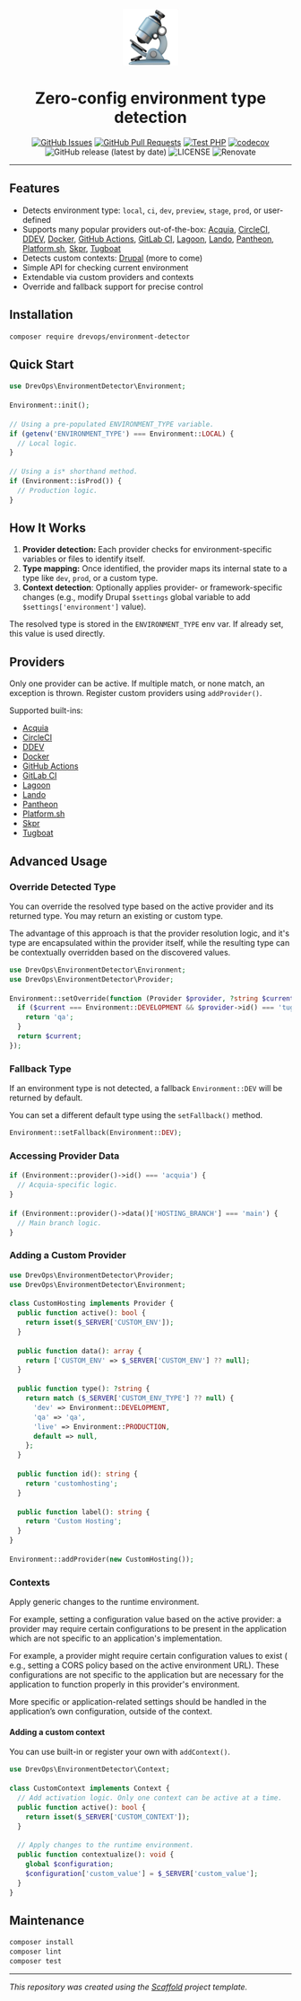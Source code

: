 <p align="center">
  <a href="" rel="noopener">
  <img width=100px height=100px src="logo.png" alt="Environment Detector"></a>
</p>

<h1 align="center">Zero-config environment type detection</h1>

<div align="center">

[![GitHub Issues](https://img.shields.io/github/issues/drevops/environment-detector.svg)](https://github.com/drevops/environment-detector/issues)
[![GitHub Pull Requests](https://img.shields.io/github/issues-pr/drevops/environment-detector.svg)](https://github.com/drevops/environment-detector/pulls)
[![Test PHP](https://github.com/drevops/environment-detector/actions/workflows/test-php.yml/badge.svg)](https://github.com/drevops/environment-detector/actions/workflows/test-php.yml)
[![codecov](https://codecov.io/gh/drevops/environment-detector/graph/badge.svg?token=Q2S80GFSF6)](https://codecov.io/gh/drevops/environment-detector)
![GitHub release (latest by date)](https://img.shields.io/github/v/release/drevops/environment-detector)
![LICENSE](https://img.shields.io/github/license/drevops/environment-detector)
![Renovate](https://img.shields.io/badge/renovate-enabled-green?logo=renovatebot)

</div>

---

## Features

- Detects environment type: `local`, `ci`, `dev`, `preview`, `stage`, `prod`, or user-defined
- Supports many popular providers out-of-the-box: [Acquia](src/Providers/Acquia.php), [CircleCI](src/Providers/CircleCi.php), [DDEV](src/Providers/Ddev.php), [Docker](src/Providers/Docker.php), [GitHub Actions](src/Providers/GitHubActions.php), [GitLab CI](src/Providers/GitLabCi.php), [Lagoon](src/Providers/Lagoon.php), [Lando](src/Providers/Lando.php), [Pantheon](src/Providers/Pantheon.php), [Platform.sh](src/Providers/PlatformSh.php), [Skpr](src/Providers/Skpr.php), [Tugboat](src/Providers/Tugboat.php)
- Detects custom contexts: [Drupal](src/Contexts/Drupal.php) (more to come)
- Simple API for checking current environment
- Extendable via custom providers and contexts
- Override and fallback support for precise control

## Installation

```bash
composer require drevops/environment-detector
```

## Quick Start

```php
use DrevOps\EnvironmentDetector\Environment;

Environment::init();

// Using a pre-populated ENVIRONMENT_TYPE variable.
if (getenv('ENVIRONMENT_TYPE') === Environment::LOCAL) {
  // Local logic.
}

// Using a is* shorthand method.
if (Environment::isProd()) {
  // Production logic.
}

```

## How It Works

1. **Provider detection:** Each provider checks for environment-specific variables
   or files to identify itself.
2. **Type mapping:** Once identified, the provider maps its internal state to a
   type like `dev`, `prod`, or a custom type.
3. **Context detection**: Optionally applies provider- or framework-specific
   changes (e.g., modify Drupal `$settings` global variable to add `$settings['environment']` value).

The resolved type is stored in the `ENVIRONMENT_TYPE` env var. If already set,
this value is used directly.

## Providers

Only one provider can be active. If multiple match, or none match, an exception
is thrown. Register custom providers using `addProvider()`.

Supported built-ins:

- [Acquia](src/Providers/Acquia.php)
- [CircleCI](src/Providers/CircleCi.php)
- [DDEV](src/Providers/Ddev.php)
- [Docker](src/Providers/Docker.php)
- [GitHub Actions](src/Providers/GitHubActions.php)
- [GitLab CI](src/Providers/GitLabCi.php)
- [Lagoon](src/Providers/Lagoon.php)
- [Lando](src/Providers/Lando.php)
- [Pantheon](src/Providers/Pantheon.php)
- [Platform.sh](src/Providers/PlatformSh.php)
- [Skpr](src/Providers/Skpr.php)
- [Tugboat](src/Providers/Tugboat.php)

## Advanced Usage

### Override Detected Type

You can override the resolved type based on the active provider and its returned
type. You may return an existing or custom type.

The advantage of this approach is that the provider resolution logic, and it's
type are encapsulated within the provider itself, while the resulting type
can be contextually overridden based on the discovered values.

```php
use DrevOps\EnvironmentDetector\Environment;
use DrevOps\EnvironmentDetector\Provider;

Environment::setOverride(function (Provider $provider, ?string $current): ?string {
  if ($current === Environment::DEVELOPMENT && $provider->id() === 'tugboat') {
    return 'qa';
  }
  return $current;
});
```

### Fallback Type

If an environment type is not detected, a fallback `Environment::DEV` will be
returned by default.

You can set a different default type using the `setFallback()` method.

```php
Environment::setFallback(Environment::DEV);
```

### Accessing Provider Data

```php
if (Environment::provider()->id() === 'acquia') {
  // Acquia-specific logic.
}

if (Environment::provider()->data()['HOSTING_BRANCH'] === 'main') {
  // Main branch logic.
}
```

### Adding a Custom Provider

```php
use DrevOps\EnvironmentDetector\Provider;
use DrevOps\EnvironmentDetector\Environment;

class CustomHosting implements Provider {
  public function active(): bool {
    return isset($_SERVER['CUSTOM_ENV']);
  }

  public function data(): array {
    return ['CUSTOM_ENV' => $_SERVER['CUSTOM_ENV'] ?? null];
  }

  public function type(): ?string {
    return match ($_SERVER['CUSTOM_ENV_TYPE'] ?? null) {
      'dev' => Environment::DEVELOPMENT,
      'qa' => 'qa',
      'live' => Environment::PRODUCTION,
      default => null,
    };
  }

  public function id(): string {
    return 'customhosting';
  }

  public function label(): string {
    return 'Custom Hosting';
  }
}

Environment::addProvider(new CustomHosting());
```

### Contexts

Apply generic changes to the runtime environment.

For example, setting a configuration value based on the active
provider: a provider may require certain configurations to be present in the
application which are not specific to an application's implementation.

For example, a provider might require certain configuration values to exist (
e.g., setting a CORS policy based on the active environment URL). These
configurations are not specific to the application but are necessary for the
application to function properly in this provider's environment.

More specific or application-related settings should be handled in the
application’s own configuration, outside of the context.

#### Adding a custom context

You can use built-in or register your own with `addContext()`.

```php
use DrevOps\EnvironmentDetector\Context;

class CustomContext implements Context {
  // Add activation logic. Only one context can be active at a time.
  public function active(): bool {
    return isset($_SERVER['CUSTOM_CONTEXT']);
  }

  // Apply changes to the runtime environment.
  public function contextualize(): void {
    global $configuration;
    $configuration['custom_value'] = $_SERVER['custom_value'];
  }
}
```

## Maintenance

```bash
composer install
composer lint
composer test
```

---

*This repository was created using the *[*Scaffold*](https://getscaffold.dev/)*
project template.*


